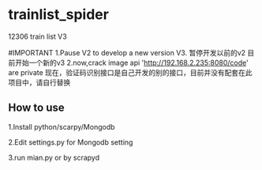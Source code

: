 # trainlist_spider
12306 train list V3

#IMPORTANT
1.Pause V2 to develop a new version V3.
  暂停开发以前的v2 目前开始一个新的v3
2.now,crack image api 'http://192.168.2.235:8080/code' are private
  现在，验证码识别接口是自己开发的别的接口，目前并没有配套在此项目中，请自行替换



## How to use
1.Install python/scarpy/Mongodb

2.Edit settings.py for Mongodb setting

3.run mian.py or by scrapyd


